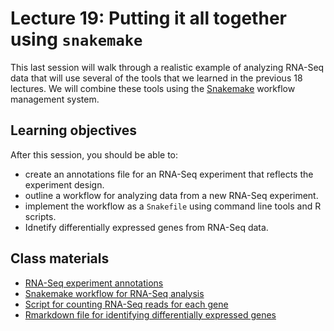 # Lecture 19: Putting it all together using `snakemake`

This last session will walk through a realistic example of analyzing RNA-Seq data that will use several of the tools that we learned in the previous 18 lectures.
We will combine these tools using the [Snakemake](https://snakemake.readthedocs.io/en/stable/index.html#) workflow management system.


## Learning objectives

After this session, you should be able to:
- create an annotations file for an RNA-Seq experiment that reflects the experiment design.
- outline a workflow for analyzing data from a new RNA-Seq experiment.
- implement the workflow as a `Snakefile` using command line tools and R scripts.
- Idnetify differentially expressed genes from RNA-Seq data.

## Class materials

- [RNA-Seq experiment annotations](sample_annotations.tsv)
- [Snakemake workflow for RNA-Seq analysis](Snakefile)
- [Script for counting RNA-Seq reads for each gene](calculate_gene_counts.R)
- [Rmarkdown file for identifying differentially expressed genes](identify_differentially_expressed_genes.Rmd)
